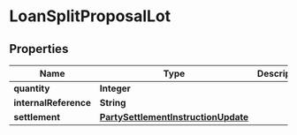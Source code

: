 # LoanSplitProposalLot

## Properties
Name | Type | Description | Notes
------------ | ------------- | ------------- | -------------
**quantity** | **Integer** |  |  [optional]
**internalReference** | **String** |  |  [optional]
**settlement** | [**PartySettlementInstructionUpdate**](PartySettlementInstructionUpdate.md) |  |  [optional]
